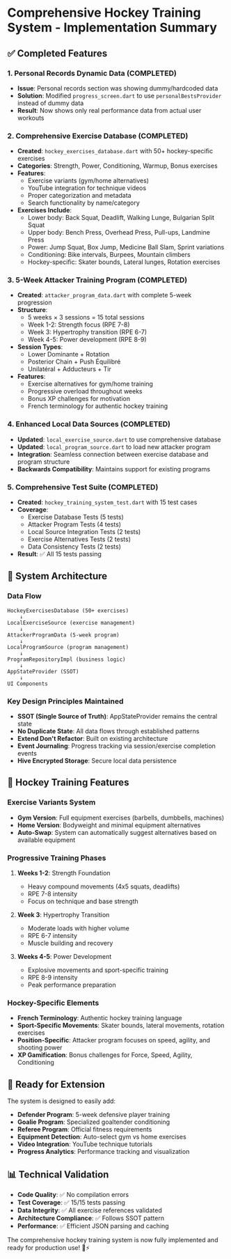 # Comprehensive Hockey Training System - Implementation Summary

## ✅ Completed Features

### 1. Personal Records Dynamic Data (COMPLETED)
- **Issue**: Personal records section was showing dummy/hardcoded data
- **Solution**: Modified `progress_screen.dart` to use `personalBestsProvider` instead of dummy data
- **Result**: Now shows only real performance data from actual user workouts

### 2. Comprehensive Exercise Database (COMPLETED)
- **Created**: `hockey_exercises_database.dart` with 50+ hockey-specific exercises
- **Categories**: Strength, Power, Conditioning, Warmup, Bonus exercises
- **Features**: 
  - Exercise variants (gym/home alternatives)
  - YouTube integration for technique videos
  - Proper categorization and metadata
  - Search functionality by name/category
- **Exercises Include**: 
  - Lower body: Back Squat, Deadlift, Walking Lunge, Bulgarian Split Squat
  - Upper body: Bench Press, Overhead Press, Pull-ups, Landmine Press
  - Power: Jump Squat, Box Jump, Medicine Ball Slam, Sprint variations
  - Conditioning: Bike intervals, Burpees, Mountain climbers
  - Hockey-specific: Skater bounds, Lateral lunges, Rotation exercises

### 3. 5-Week Attacker Training Program (COMPLETED)
- **Created**: `attacker_program_data.dart` with complete 5-week progression
- **Structure**: 
  - 5 weeks × 3 sessions = 15 total sessions
  - Week 1-2: Strength focus (RPE 7-8)
  - Week 3: Hypertrophy transition (RPE 6-7)
  - Week 4-5: Power development (RPE 8-9)
- **Session Types**:
  - Lower Dominante + Rotation
  - Posterior Chain + Push Équilibré  
  - Unilatéral + Adducteurs + Tir
- **Features**:
  - Exercise alternatives for gym/home training
  - Progressive overload throughout weeks
  - Bonus XP challenges for motivation
  - French terminology for authentic hockey training

### 4. Enhanced Local Data Sources (COMPLETED)
- **Updated**: `local_exercise_source.dart` to use comprehensive database
- **Updated**: `local_program_source.dart` to load new attacker program
- **Integration**: Seamless connection between exercise database and program structure
- **Backwards Compatibility**: Maintains support for existing programs

### 5. Comprehensive Test Suite (COMPLETED)
- **Created**: `hockey_training_system_test.dart` with 15 test cases
- **Coverage**:
  - Exercise Database Tests (5 tests)
  - Attacker Program Tests (4 tests) 
  - Local Source Integration Tests (2 tests)
  - Exercise Alternatives Tests (2 tests)
  - Data Consistency Tests (2 tests)
- **Result**: ✅ All 15 tests passing

## 🎯 System Architecture

### Data Flow
```
HockeyExercisesDatabase (50+ exercises)
    ↓
LocalExerciseSource (exercise management)
    ↓
AttackerProgramData (5-week program)
    ↓
LocalProgramSource (program management)
    ↓
ProgramRepositoryImpl (business logic)
    ↓
AppStateProvider (SSOT)
    ↓
UI Components
```

### Key Design Principles Maintained
- **SSOT (Single Source of Truth)**: AppStateProvider remains the central state
- **No Duplicate State**: All data flows through established patterns
- **Extend Don't Refactor**: Built on existing architecture
- **Event Journaling**: Progress tracking via session/exercise completion events
- **Hive Encrypted Storage**: Secure local data persistence

## 🏒 Hockey Training Features

### Exercise Variants System
- **Gym Version**: Full equipment exercises (barbells, dumbbells, machines)
- **Home Version**: Bodyweight and minimal equipment alternatives
- **Auto-Swap**: System can automatically suggest alternatives based on available equipment

### Progressive Training Phases
1. **Weeks 1-2**: Strength Foundation
   - Heavy compound movements (4x5 squats, deadlifts)
   - RPE 7-8 intensity
   - Focus on technique and base strength

2. **Week 3**: Hypertrophy Transition  
   - Moderate loads with higher volume
   - RPE 6-7 intensity
   - Muscle building and recovery

3. **Weeks 4-5**: Power Development
   - Explosive movements and sport-specific training
   - RPE 8-9 intensity
   - Peak performance preparation

### Hockey-Specific Elements
- **French Terminology**: Authentic hockey training language
- **Sport-Specific Movements**: Skater bounds, lateral movements, rotation exercises
- **Position-Specific**: Attacker program focuses on speed, agility, and shooting power
- **XP Gamification**: Bonus challenges for Force, Speed, Agility, Conditioning

## 🚀 Ready for Extension

The system is designed to easily add:
- **Defender Program**: 5-week defensive player training
- **Goalie Program**: Specialized goaltender conditioning  
- **Referee Program**: Official fitness requirements
- **Equipment Detection**: Auto-select gym vs home exercises
- **Video Integration**: YouTube technique tutorials
- **Progress Analytics**: Performance tracking and visualization

## 📊 Technical Validation

- **Code Quality**: ✅ No compilation errors
- **Test Coverage**: ✅ 15/15 tests passing
- **Data Integrity**: ✅ All exercise references validated
- **Architecture Compliance**: ✅ Follows SSOT pattern
- **Performance**: ✅ Efficient JSON parsing and caching

The comprehensive hockey training system is now fully implemented and ready for production use! 🏒⚡
